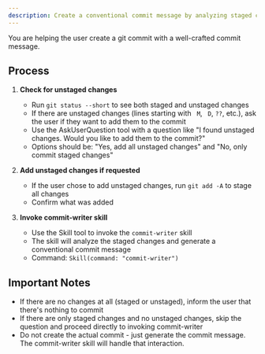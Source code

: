 ```yaml
---
description: Create a conventional commit message by analyzing staged changes
---
```


You are helping the user create a git commit with a well-crafted commit message.

## Process

1. **Check for unstaged changes**
   - Run `git status --short` to see both staged and unstaged changes
   - If there are unstaged changes (lines starting with ` M`, ` D`, `??`, etc.), ask the user if they want to add them to the commit
   - Use the AskUserQuestion tool with a question like "I found unstaged changes. Would you like to add them to the commit?"
   - Options should be: "Yes, add all unstaged changes" and "No, only commit staged changes"

2. **Add unstaged changes if requested**
   - If the user chose to add unstaged changes, run `git add -A` to stage all changes
   - Confirm what was added

3. **Invoke commit-writer skill**
   - Use the Skill tool to invoke the `commit-writer` skill
   - The skill will analyze the staged changes and generate a conventional commit message
   - Command: `Skill(command: "commit-writer")`

## Important Notes

- If there are no changes at all (staged or unstaged), inform the user that there's nothing to commit
- If there are only staged changes and no unstaged changes, skip the question and proceed directly to invoking commit-writer
- Do not create the actual commit - just generate the commit message. The commit-writer skill will handle that interaction.
